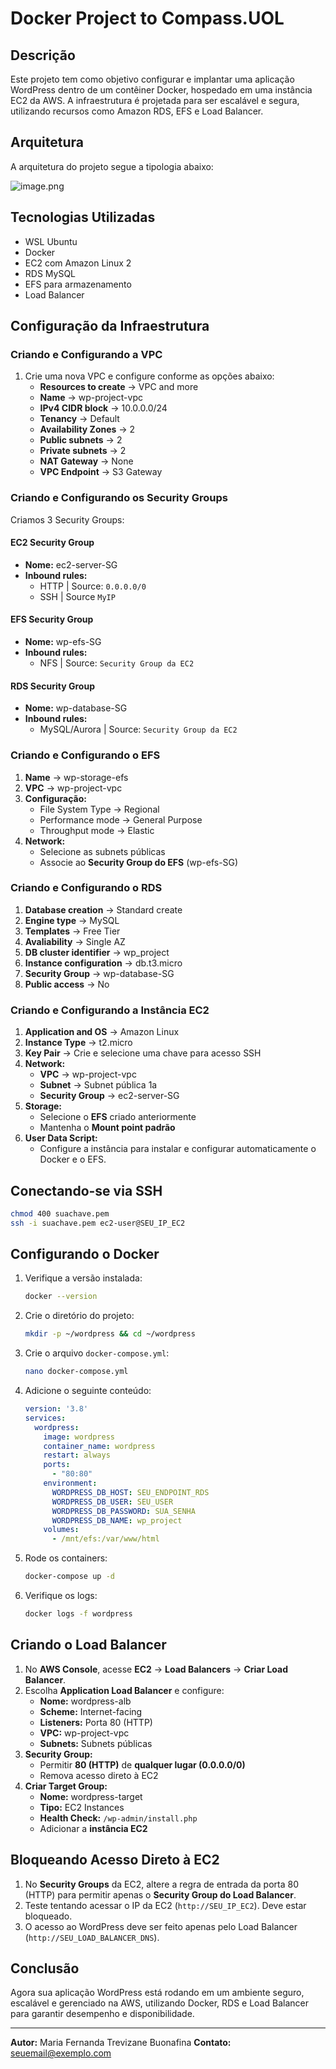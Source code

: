 # Docker Project to Compass.UOL

## Descrição

Este projeto tem como objetivo configurar e implantar uma aplicação WordPress dentro de um contêiner Docker, hospedado em uma instância EC2 da AWS. A infraestrutura é projetada para ser escalável e segura, utilizando recursos como Amazon RDS, EFS e Load Balancer.

## Arquitetura

A arquitetura do projeto segue a tipologia abaixo:

![image.png](attachment:2349f204-89b6-49fc-9970-dae727a186de:image.png)

## Tecnologias Utilizadas

- WSL Ubuntu
- Docker
- EC2 com Amazon Linux 2
- RDS MySQL
- EFS para armazenamento
- Load Balancer

## Configuração da Infraestrutura

### Criando e Configurando a VPC

1. Crie uma nova VPC e configure conforme as opções abaixo:
    - **Resources to create** → VPC and more
    - **Name** → wp-project-vpc
    - **IPv4 CIDR block** → 10.0.0.0/24
    - **Tenancy** → Default
    - **Availability Zones** → 2
    - **Public subnets** → 2
    - **Private subnets** → 2
    - **NAT Gateway** → None
    - **VPC Endpoint** → S3 Gateway

### Criando e Configurando os Security Groups

Criamos 3 Security Groups:

#### EC2 Security Group

- **Nome:** ec2-server-SG
- **Inbound rules:**
  - HTTP | Source: `0.0.0.0/0`
  - SSH | Source `MyIP`

#### EFS Security Group

- **Nome:** wp-efs-SG
- **Inbound rules:**
  - NFS | Source: `Security Group da EC2`

#### RDS Security Group

- **Nome:** wp-database-SG
- **Inbound rules:**
  - MySQL/Aurora | Source: `Security Group da EC2`

### Criando e Configurando o EFS

1. **Name** → wp-storage-efs
2. **VPC** → wp-project-vpc
3. **Configuração:**
    - File System Type → Regional
    - Performance mode → General Purpose
    - Throughput mode → Elastic
4. **Network:**
    - Selecione as subnets públicas
    - Associe ao **Security Group do EFS** (wp-efs-SG)

### Criando e Configurando o RDS

1. **Database creation** → Standard create
2. **Engine type** → MySQL
3. **Templates** → Free Tier
4. **Avaliability** → Single AZ
5. **DB cluster identifier** → wp_project
6. **Instance configuration** → db.t3.micro
7. **Security Group** → wp-database-SG
8. **Public access** → No

### Criando e Configurando a Instância EC2

1. **Application and OS** → Amazon Linux
2. **Instance Type** → t2.micro
3. **Key Pair** → Crie e selecione uma chave para acesso SSH
4. **Network:**
    - **VPC** → wp-project-vpc
    - **Subnet** → Subnet pública 1a
    - **Security Group** → ec2-server-SG
5. **Storage:**
    - Selecione o **EFS** criado anteriormente
    - Mantenha o **Mount point padrão**
6. **User Data Script:**
    - Configure a instância para instalar e configurar automaticamente o Docker e o EFS.

## Conectando-se via SSH

```bash
chmod 400 suachave.pem
ssh -i suachave.pem ec2-user@SEU_IP_EC2
```

## Configurando o Docker

1. Verifique a versão instalada:

    ```bash
    docker --version
    ```

2. Crie o diretório do projeto:

    ```bash
    mkdir -p ~/wordpress && cd ~/wordpress
    ```

3. Crie o arquivo `docker-compose.yml`:

    ```bash
    nano docker-compose.yml
    ```

4. Adicione o seguinte conteúdo:

    ```yaml
    version: '3.8'
    services:
      wordpress:
        image: wordpress
        container_name: wordpress
        restart: always
        ports:
          - "80:80"
        environment:
          WORDPRESS_DB_HOST: SEU_ENDPOINT_RDS
          WORDPRESS_DB_USER: SEU_USER
          WORDPRESS_DB_PASSWORD: SUA_SENHA
          WORDPRESS_DB_NAME: wp_project
        volumes:
          - /mnt/efs:/var/www/html
    ```

5. Rode os containers:

    ```bash
    docker-compose up -d
    ```

6. Verifique os logs:

    ```bash
    docker logs -f wordpress
    ```

## Criando o Load Balancer

1. No **AWS Console**, acesse **EC2** → **Load Balancers** → **Criar Load Balancer**.
2. Escolha **Application Load Balancer** e configure:
    - **Nome:** wordpress-alb
    - **Scheme:** Internet-facing
    - **Listeners:** Porta 80 (HTTP)
    - **VPC:** wp-project-vpc
    - **Subnets:** Subnets públicas
3. **Security Group:**
    - Permitir **80 (HTTP)** de **qualquer lugar (0.0.0.0/0)**
    - Remova acesso direto à EC2
4. **Criar Target Group:**
    - **Nome:** wordpress-target
    - **Tipo:** EC2 Instances
    - **Health Check:** `/wp-admin/install.php`
    - Adicionar a **instância EC2**

## Bloqueando Acesso Direto à EC2

1. No **Security Groups** da EC2, altere a regra de entrada da porta 80 (HTTP) para permitir apenas o **Security Group do Load Balancer**.
2. Teste tentando acessar o IP da EC2 (`http://SEU_IP_EC2`). Deve estar bloqueado.
3. O acesso ao WordPress deve ser feito apenas pelo Load Balancer (`http://SEU_LOAD_BALANCER_DNS`).

## Conclusão

Agora sua aplicação WordPress está rodando em um ambiente seguro, escalável e gerenciado na AWS, utilizando Docker, RDS e Load Balancer para garantir desempenho e disponibilidade.

---

**Autor:** Maria Fernanda Trevizane Buonafina
**Contato:** [seuemail@exemplo.com](mailto:maria.fernanda.ufdc@gmail.com)

